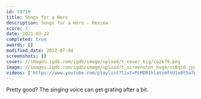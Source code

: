 ```yaml
---
id: 19719
title: Songs for a Hero
description: Songs for a Hero - Review
score: 7
date: 2021-03-22
completed: true
awards: []
modified_date: 2022-07-04
screenshots: []
cover: //images.igdb.com/igdb/image/upload/t_cover_big/co2k79.png
image: //images.igdb.com/igdb/image/upload/t_screenshot_huge/sc8qi0.jpg
videos: ['https://www.youtube.com/playlist?list=PLMDR1hlaVsmfnU1odt5a7Wn2f4Ucbdgq3']
---
```

Pretty good? The singing voice can get grating after a bit.